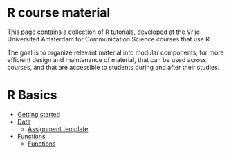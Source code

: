 R course material
============

This page contains a collection of R tutorials, developed at the Vrije Universiteit Amsterdam for Communication Science courses that use R. 

The goal is to organize relevant material into modular components, for more efficient design and maintenance of material, that can be used across courses, and that are accessible to students during and after their studies.

# R Basics

* [Getting started](tutorials/R_basics_1_getting_started.md)
* [Data](tutorials/R_basics_2_data.md)
  * [Assignment template](practise/R_basics_2_data_practise.Rmd)
* [Functions](tutorials/R_basics_3_functions.md)
  * [Functions](practise/R_basics_3_functions_practise.Rmd)


